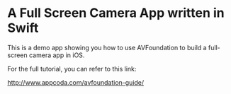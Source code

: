 # A Full Screen Camera App written in Swift

This is a demo app showing you how to use AVFoundation to build a full-screen camera app in iOS.

For the full tutorial, you can refer to this link:

http://www.appcoda.com/avfoundation-guide/
